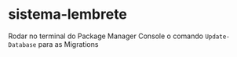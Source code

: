 # sistema-lembrete

Rodar no terminal do Package Manager Console o comando `Update-Database` para as Migrations
